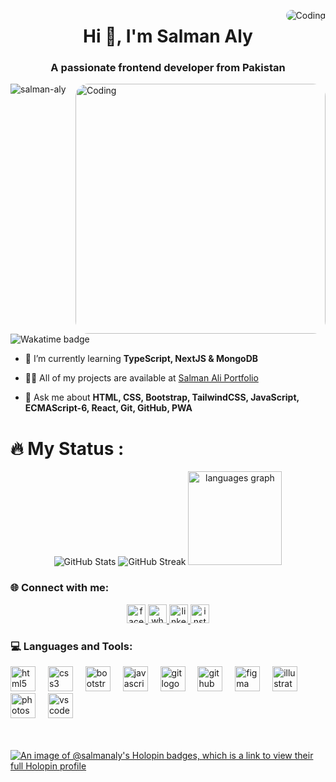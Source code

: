 <img align="right" alt="Coding" style="border-radius:16px;"
	src="https://camo.githubusercontent.com/ba9f3bd30647e352a3f5e1e45eb45c6ec7bad6155cd16aaedf4a426738da0ca5/68747470733a2f2f696e646f616e616c79746963612e636f6d2f7374617469632f696d616765732f62616e6e6572722e676966">

<h1 align="center">Hi 👋, I'm Salman Aly</h1>
<h3 align="center">A passionate frontend developer from Pakistan</h3>

<p align="left"> 
    <img src="https://komarev.com/ghpvc/?username=salman-aly&label=Profile%20views&color=0e75b6&style=flat" alt="salman-aly" />
    <img align="right" alt="Coding" width="400" style="border-radius:20px;" src="https://cdn.dribbble.com/users/1059583/screenshots/4171367/coding-freak.gif">
    <img src="https://wakatime.com/badge/user/b724781b-e5f5-4d81-9d55-74af67e42070.svg" alt="Wakatime badge">
</p>

- 🌱 I’m currently learning **TypeScript, NextJS & MongoDB**

- 👨‍💻 All of my projects are available at [Salman Ali Portfolio](https://salmanaly.netlify.app)

- 💬 Ask me about **HTML, CSS, Bootstrap, TailwindCSS, JavaScript, ECMAScript-6, React, Git, GitHub, PWA**

<h1 align="left">🔥 My Status :</h1>

<div align="center">
    <img src="https://github-readme-stats.vercel.app/api?username=salman-aly&theme=vision-friendly-dark&hide_border=false&include_all_commits=false&count_private=false" alt="GitHub Stats" />
    <img src="https://github-readme-streak-stats.herokuapp.com/?user=salman-aly&theme=vision-friendly-dark&hide_border=false" alt="GitHub Streak" />
    <img src="https://github-readme-stats.vercel.app/api/top-langs?username=salman-aly&locale=en&hide_title=false&layout=compact&card_width=320&langs_count=5&theme=dracula&hide_border=false&order=2&cache_bust=1" height="150" alt="languages graph" />
</div>

<h3 align="left">🌐 Connect with me:</h3>
<div align="center">
    <a href="https://www.facebook.com/salman.aly.1671/" target="_blank">
        <img src="https://img.shields.io/static/v1?message=Facebook&logo=facebook&label=&color=1877F2&logoColor=white&labelColor=&style=for-the-badge" height="30" alt="facebook logo" />
    </a>
    <a href="https://wa.me/923142798165" target="_blank">
        <img src="https://img.shields.io/static/v1?message=Whatsapp&logo=whatsapp&label=&color=25D366&logoColor=white&labelColor=&style=for-the-badge" height="30" alt="whatsapp logo" />
    </a>
    <a href="https://www.linkedin.com/in/salmanali21/" target="_blank">
        <img src="https://img.shields.io/static/v1?message=LinkedIn&logo=linkedin&label=&color=0077B5&logoColor=white&labelColor=&style=for-the-badge" height="30" alt="linkedin logo" />
    </a>
    <a href="https://www.instagram.com/salman__aly/" target="_blank">
        <img src="https://img.shields.io/static/v1?message=Instagram&logo=instagram&label=&color=E4405F&logoColor=white&labelColor=&style=for-the-badge" height="30" alt="instagram logo" />
    </a>
</div>

<h3 align="left">💻 Languages and Tools:</h3>
<div align="left">
    <img src="https://cdn.jsdelivr.net/gh/devicons/devicon/icons/html5/html5-plain.svg" height="40" alt="html5 logo" />
    <img width="12" />
    <img src="https://cdn.jsdelivr.net/gh/devicons/devicon/icons/css3/css3-plain.svg" height="40" alt="css3 logo" />
    <img width="12" />
    <img src="https://cdn.jsdelivr.net/gh/devicons/devicon/icons/bootstrap/bootstrap-original.svg" height="40" alt="bootstrap logo" />
    <img width="12" />
    <img src="https://cdn.jsdelivr.net/gh/devicons/devicon/icons/javascript/javascript-plain.svg" height="40" alt="javascript logo" />
    <img width="12" />
    <img src="https://cdn.jsdelivr.net/gh/devicons/devicon/icons/git/git-original.svg" height="40" alt="git logo" />
    <img width="12" />
    <img src="https://cdn.jsdelivr.net/gh/devicons/devicon/icons/github/github-original.svg" height="40" alt="github logo" />
    <img width="12" />
    <img src="https://cdn.jsdelivr.net/gh/devicons/devicon/icons/figma/figma-original.svg" height="40" alt="figma logo" />
    <img width="12" />
    <img src="https://cdn.jsdelivr.net/gh/devicons/devicon/icons/illustrator/illustrator-line.svg" height="40" alt="illustrator logo" />
    <img width="12" />
    <img src="https://cdn.jsdelivr.net/gh/devicons/devicon/icons/photoshop/photoshop-line.svg" height="40" alt="photoshop logo" />
    <img width="12" />
    <img src="https://cdn.jsdelivr.net/gh/devicons/devicon/icons/vscode/vscode-original.svg" height="40" alt="vscode logo" />
</div>

<br/>
<br/>

[![An image of @salmanaly's Holopin badges, which is a link to view their full Holopin profile](https://holopin.me/salmanaly)](https://holopin.io/@salmanaly)
